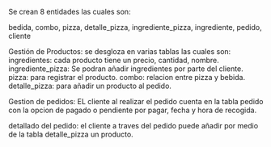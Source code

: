 
Se crean 8 entidades las cuales son: 

bedida,
combo,
pizza,
detalle_pizza,
ingrediente_pizza,
ingrediente,
pedido,
cliente


Gestión de Productos:
	se desgloza en varias tablas las cuales son:
	ingredientes: cada producto tiene un precio, cantidad, nombre. 
	ingrediente_pizza: Se podran añadir ingredientes por parte del cliente.
	pizza: para registrar el producto.
	combo: relacion entre pizza y bebida.
	detalle_pizza: para añadir un producto al pedido.

Gestion de pedidos:
	EL cliente al realizar el pedido  cuenta en la tabla pedido con la opcion de pagado o pendiente por pagar, fecha y hora de recogida.
	
	
	
detallado del pedido:
	el cliente a traves del pedido puede añadir por medio de la tabla detalle_pizza un producto.
	
